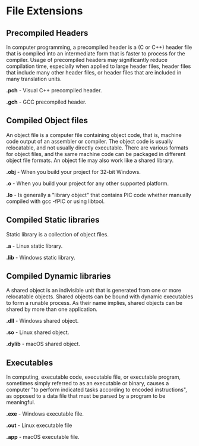 # File Extensions

## Precompiled Headers

In computer programming, a precompiled header is a (C or C++) header file that is compiled into an intermediate form that is faster to process for the compiler. Usage of precompiled headers may significantly reduce compilation time, especially when applied to large header files, header files that include many other header files, or header files that are included in many translation units.

**.pch** - Visual C++ precompiled header.

**.gch** - GCC precompiled header.

## Compiled Object files

An object file is a computer file containing object code, that is, machine code output of an assembler or compiler. The object code is usually relocatable, and not usually directly executable. There are various formats for object files, and the same machine code can be packaged in different object file formats. An object file may also work like a shared library.

**.obj** - When you build your project for 32-bit Windows.

**.o** - When you build your project for any other supported platform.

**.lo** - Is generally a "library object" that contains PIC code whether manually compiled with gcc -fPIC or using libtool.

## Compiled Static libraries

Static library is a collection of object files.

**.a** - Linux static library.

**.lib** - Windows static library.

## Compiled Dynamic libraries

A shared object is an indivisible unit that is generated from one or more relocatable objects. Shared objects can be bound with dynamic executables to form a runable process. As their name implies, shared objects can be shared by more than one application.

**.dll** - Windows shared object.

**.so** - Linux shared object.

**.dylib** - macOS shared object.

## Executables

In computing, executable code, executable file, or executable program, sometimes simply referred to as an executable or binary, causes a computer "to perform indicated tasks according to encoded instructions", as opposed to a data file that must be parsed by a program to be meaningful.

**.exe** - Windows executable file.

**.out** - Linux executable file

**.app** - macOS executable file.
